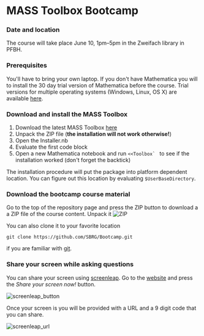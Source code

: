 # MASS Toolbox Bootcamp
<!--![Boocamp](http://www.beyondfitnesswithlisa.com/wp-content/uploads/2012/12/bootcamp.jpg)-->

### Date and location
The course will take place June 10, 1pm–5pm in the Zweifach library in PFBH.

### Prerequisites

You'll have to bring your own laptop. If you don't have Mathematica you will to install the 30 day trial version of Mathematica before the course. Trial versions for multiple operating systems (Windows, Linux, OS X) are available [here][trial].

### Download and install the MASS Toolbox

1. Download the latest MASS Toolbox [here][toolbox]
2. Unpack the ZIP file (**the installation will not work otherwise!**)
3. Open the Installer.nb
4. Evaluate the first code block
5. Open a new Mathematica notebook and run ``<<Toolbox` `` to see if the installation worked (don't forget the backtick)

The installation procedure will put the package into platform dependent location. You can figure out this location by evaluating `$UserBaseDirectory`.


### Download the bootcamp course material

Go to the top of the repository page and press the ZIP button to download a a ZIP file of the course content. Unpack it 
![ZIP](https://raw.github.com/SBRG/Bootcamp/master/img/5NGgDAn.png)

You can also clone it to your favorite location

    git clone https://github.com/SBRG/Bootcamp.git

if you are familiar with [git].

### Share your screen while asking questions
You can share your screen using [screenleap]. Go to the [website][screenleap] and press the *Share your screen now!* button.

![screenleap_button](https://raw.github.com/SBRG/Bootcamp/master/img/3kcNtee.png)

Once your screen is you will be provided with a URL and a 9 digit code that you can share.

![screenleap_url](https://raw.github.com/SBRG/Bootcamp/master/img/BDORvAM.png)




[trial]: http://www.wolfram.com/mathematica/trial/
[git]: http://git-scm.com/
[screenleap]: http://www.screenleap.com/
[toolbox]: https://www.amazon.com/clouddrive/share?s=oSY2RzqxTcgncBAWfAO22M
